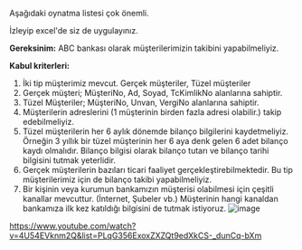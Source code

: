 Aşağıdaki oynatma listesi çok önemli.

İzleyip excel'de siz de uygulayınız.

**Gereksinim:** ABC bankası olarak müşterilerimizin takibini yapabilmeliyiz.

**Kabul kriterleri:**
1. İki tip müşterimiz mevcut. Gerçek müşteriler, Tüzel müşteriler
2. Gerçek müşteri; MüşteriNo, Ad, Soyad, TcKimlikNo alanlarına sahiptir.
3. Tüzel Müşteriler; MüşteriNo, Unvan, VergiNo alanlarına sahiptir.
4. Müşterilerin adreslerini (1 müşterinin birden fazla adresi olabilir.) takip edebilmeliyiz.
5. Tüzel müşterilerin her 6 aylık dönemde bilanço bilgilerini kaydetmeliyiz. Örneğin 3 yıllık bir tüzel müşterinin her 6 aya denk gelen 6 adet bilanço kaydı olmalıdır. Bilanço bilgisi olarak bilanço tutarı ve bilanço tarihi bilgisini tutmak yeterlidir.
6. Gerçek müşterilerin bazıları ticari faaliyet gerçekleştirebilmektedir. Bu tip müşterilerimiz için de bilanço takibi yapabilmeliyiz.
7. Bir kişinin veya kurumun bankamızın müşterisi olabilmesi için çeşitli kanallar mevcuttur. (İnternet, Şubeler vb.) Müşterinin hangi kanaldan bankamıza ilk kez katıldığı bilgisini de tutmak istiyoruz.
![image](https://user-images.githubusercontent.com/61150526/198586115-cbc22cb8-7880-4c42-9eb5-05aed851f61a.png)


https://www.youtube.com/watch?v=4U54EVknm2Q&list=PLqG356ExoxZXZQt9edXkCS-_dunCq-bXm
